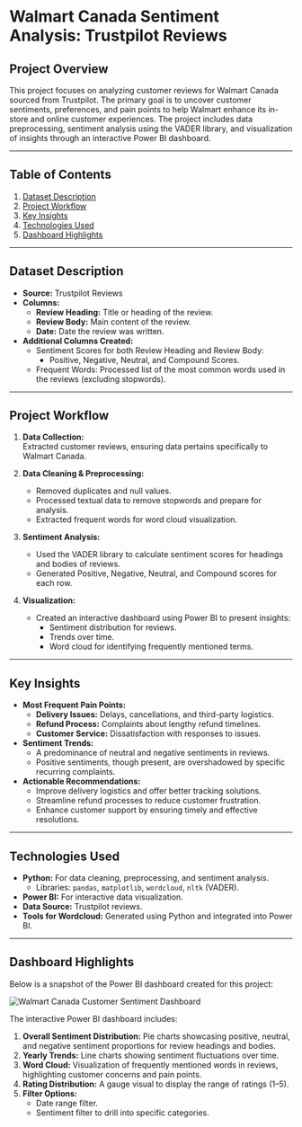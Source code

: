 
# **Walmart Canada Sentiment Analysis: Trustpilot Reviews**

## **Project Overview**
This project focuses on analyzing customer reviews for Walmart Canada sourced from Trustpilot. The primary goal is to uncover customer sentiments, preferences, and pain points to help Walmart enhance its in-store and online customer experiences. The project includes data preprocessing, sentiment analysis using the VADER library, and visualization of insights through an interactive Power BI dashboard.

---

## **Table of Contents**
1. [Dataset Description](#dataset-description)
2. [Project Workflow](#project-workflow)
3. [Key Insights](#key-insights)
4. [Technologies Used](#technologies-used)
5. [Dashboard Highlights](#dashboard-highlights)

---

## **Dataset Description**
- **Source:** Trustpilot Reviews
- **Columns:**
  - **Review Heading:** Title or heading of the review.
  - **Review Body:** Main content of the review.
  - **Date:** Date the review was written.
- **Additional Columns Created:**
  - Sentiment Scores for both Review Heading and Review Body:
    - Positive, Negative, Neutral, and Compound Scores.
  - Frequent Words: Processed list of the most common words used in the reviews (excluding stopwords).

---

## **Project Workflow**
1. **Data Collection:**  
   Extracted customer reviews, ensuring data pertains specifically to Walmart Canada.
   
2. **Data Cleaning & Preprocessing:**  
   - Removed duplicates and null values.
   - Processed textual data to remove stopwords and prepare for analysis.
   - Extracted frequent words for word cloud visualization.

3. **Sentiment Analysis:**  
   - Used the VADER library to calculate sentiment scores for headings and bodies of reviews.
   - Generated Positive, Negative, Neutral, and Compound scores for each row.

4. **Visualization:**  
   - Created an interactive dashboard using Power BI to present insights:
     - Sentiment distribution for reviews.
     - Trends over time.
     - Word cloud for identifying frequently mentioned terms.

---

## **Key Insights**
- **Most Frequent Pain Points:**
  - **Delivery Issues:** Delays, cancellations, and third-party logistics.
  - **Refund Process:** Complaints about lengthy refund timelines.
  - **Customer Service:** Dissatisfaction with responses to issues.
- **Sentiment Trends:** 
  - A predominance of neutral and negative sentiments in reviews.
  - Positive sentiments, though present, are overshadowed by specific recurring complaints.
- **Actionable Recommendations:**
  - Improve delivery logistics and offer better tracking solutions.
  - Streamline refund processes to reduce customer frustration.
  - Enhance customer support by ensuring timely and effective resolutions.

---

## **Technologies Used**
- **Python:** For data cleaning, preprocessing, and sentiment analysis.
  - Libraries: `pandas`, `matplotlib`, `wordcloud`, `nltk` (VADER).
- **Power BI:** For interactive data visualization.
- **Data Source:** Trustpilot reviews.
- **Tools for Wordcloud:** Generated using Python and integrated into Power BI.

---

## **Dashboard Highlights**

Below is a snapshot of the Power BI dashboard created for this project:

![Walmart Canada Customer Sentiment Dashboard](Visualizations/dashboard_preview.png)


The interactive Power BI dashboard includes:
1. **Overall Sentiment Distribution:** Pie charts showcasing positive, neutral, and negative sentiment proportions for review headings and bodies.
2. **Yearly Trends:** Line charts showing sentiment fluctuations over time.
3. **Word Cloud:** Visualization of frequently mentioned words in reviews, highlighting customer concerns and pain points.
4. **Rating Distribution:** A gauge visual to display the range of ratings (1–5).
5. **Filter Options:**
   - Date range filter.
   - Sentiment filter to drill into specific categories.



